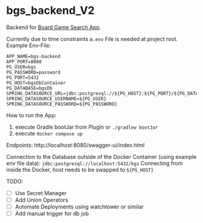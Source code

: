 # bgs_backend_V2

Backend for [Board Game Search App](https://github.com/krahl-jan/bgsearchapp).

Currently due to time constraints a`.env` File is needed at project root. Example Env-File:
```
APP_NAME=bgs-backend
APP_PORT=8080
PG_USER=bgs
PG_PASSWORD=password
PG_PORT=5432
PG_HOST=bgsDbContainer
PG_DATABASE=bgsDb
SPRING_DATASOURCE_URL=jdbc:postgresql://${PG_HOST}:${PG_PORT}/${PG_DATABASE}
SPRING_DATASOURCE_USERNAME=${PG_USER}
SPRING_DATASOURCE_PASSWORD=${PG_PASSWORD}
```

How to run the App:
1. execute Gradle bootJar from Plugin or `./gradlew bootJar`
2. execute `docker compose up`

Endpoints:
http://localhost:8080/swagger-ui/index.html

Connection to the Database outside of the Docker Container (using example env file data):
`jdbc:postgresql://localhost:5432/bgs`
Connecting from inside the Docker, host needs to be swapped to `${PG_HOST}`

TODO:
- [ ] Use Secret Manager
- [ ] Add Union Operators
- [ ] Automate Deployments using watchtower or similar
- [ ] Add manual trigger for db job